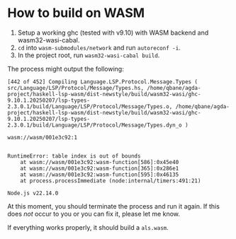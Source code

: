 # How to build on WASM

1. Setup a working ghc (tested with v9.10) with WASM backend and wasm32-wasi-cabal.
2. `cd` into `wasm-submodules/network` and run `autoreconf -i`.
3. In the project root, run `wasm32-wasi-cabal build`.

The process might output the following:

```
[442 of 452] Compiling Language.LSP.Protocol.Message.Types ( src/Language/LSP/Protocol/Message/Types.hs, /home/qbane/agda-project/haskell-lsp-wasm/dist-newstyle/build/wasm32-wasi/ghc-9.10.1.20250207/lsp-types-2.3.0.1/build/Language/LSP/Protocol/Message/Types.o, /home/qbane/agda-project/haskell-lsp-wasm/dist-newstyle/build/wasm32-wasi/ghc-9.10.1.20250207/lsp-types-2.3.0.1/build/Language/LSP/Protocol/Message/Types.dyn_o )

wasm://wasm/001e3c92:1


RuntimeError: table index is out of bounds
    at wasm://wasm/001e3c92:wasm-function[586]:0x45e40
    at wasm://wasm/001e3c92:wasm-function[365]:0x286e1
    at wasm://wasm/001e3c92:wasm-function[595]:0x46135
    at process.processImmediate (node:internal/timers:491:21)

Node.js v22.14.0
```

At this moment, you should terminate the process and run it again.
If this does *not* occur to you or you can fix it, please let me know.

If everything works properly, it should build a `als.wasm`.
